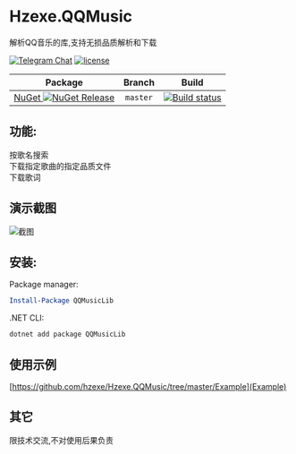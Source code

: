 # Hzexe.QQMusic
解析QQ音乐的库,支持无损品质解析和下载<br />

[![Telegram Chat](https://img.shields.io/badge/Chat-Telegram-blue.svg)](https://t.me/hzexe)
[![license](https://img.shields.io/github/license/hzexe/Hzexe.QQMusic.svg)](https://raw.githubusercontent.com/hzexe/Hzexe.QQMusic/master/LICENSE)

|Package|Branch|Build|
|:-----:|:----:|:---:|
| [NuGet ![NuGet Release](https://img.shields.io/nuget/vpre/QQMusicLib.svg?label=QQMusicLib&maxAge=3600)](https://www.nuget.org/packages/QQMusicLib/) | `master` |  [![Build status](https://hzexe.visualstudio.com/Hzexe.QQMusic/_apis/build/status/Hzexe.QQMusic-.NET%20Desktop-CI?branchName=master)](https://hzexe.visualstudio.com/Hzexe.QQMusic/_build/latest?definitionId=1) |

功能:
---
按歌名搜索<br />
下载指定歌曲的指定品质文件<br />
下载歌词<br />

演示截图
---
![截图](https://raw.githubusercontent.com/hzexe/Hzexe.QQMusic/master/Example/eg.png)

安装:
---
Package manager:

```powershell
Install-Package QQMusicLib
```
.NET CLI:

```bash
dotnet add package QQMusicLib
```

使用示例
---
[https://github.com/hzexe/Hzexe.QQMusic/tree/master/Example](Example)


其它
---
限技术交流,不对使用后果负责
